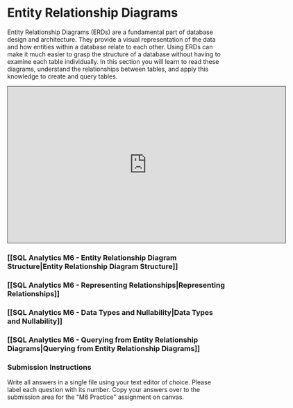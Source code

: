 
# Entity Relationship Diagrams

Entity Relationship Diagrams (ERDs) are a fundamental part of database design and architecture. They provide a visual representation of the data and how entities within a database relate to each other. Using ERDs can make it much easier to grasp the structure of a database without having to examine each table individually. In this section you will learn to read these diagrams, understand the relationships between tables, and apply this knowledge to create and query tables.

<iframe src="https://egator.hosted.panopto.com/Panopto/Pages/Embed.aspx?id=2a747c43-2bbe-4729-92cb-b1160003e4a0&autoplay=false&offerviewer=true&showtitle=true&showbrand=true&captions=false&interactivity=all" height="360" width="640" style="border: 1px solid #464646;" allowfullscreen allow="autoplay" aria-label="Panopto Embedded Video Player"></iframe>

### [[SQL Analytics M6 - Entity Relationship Diagram Structure|Entity Relationship Diagram Structure]]

### [[SQL Analytics M6 - Representing Relationships|Representing Relationships]]

### [[SQL Analytics M6 - Data Types and Nullability|Data Types and Nullability]]

### [[SQL Analytics M6 - Querying from Entity Relationship Diagrams|Querying from Entity Relationship Diagrams]]

### Submission Instructions

Write all answers in a single file using your text editor of choice. Please label each question with its number. Copy your answers over to the submission area for the "M6 Practice" assignment on canvas.